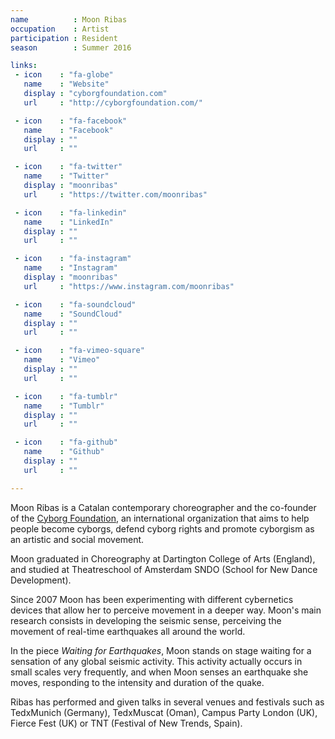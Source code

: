 ```yaml
---
name          : Moon Ribas
occupation    : Artist
participation : Resident
season        : Summer 2016

links:
 - icon    : "fa-globe"
   name    : "Website"
   display : "cyborgfoundation.com"
   url     : "http://cyborgfoundation.com/"

 - icon    : "fa-facebook"
   name    : "Facebook"
   display : ""
   url     : ""

 - icon    : "fa-twitter"
   name    : "Twitter"
   display : "moonribas"
   url     : "https://twitter.com/moonribas"

 - icon    : "fa-linkedin"
   name    : "LinkedIn"
   display : ""
   url     : ""

 - icon    : "fa-instagram"
   name    : "Instagram"
   display : "moonribas"
   url     : "https://www.instagram.com/moonribas"

 - icon    : "fa-soundcloud"
   name    : "SoundCloud"
   display : ""
   url     : ""

 - icon    : "fa-vimeo-square"
   name    : "Vimeo"
   display : ""
   url     : ""

 - icon    : "fa-tumblr"
   name    : "Tumblr"
   display : ""
   url     : ""

 - icon    : "fa-github"
   name    : "Github"
   display : ""
   url     : ""

---
```

Moon Ribas is a Catalan contemporary choreographer and the co-founder of the [Cyborg Foundation](/bio/cyborg-foundation/), an international organization that aims to help people become cyborgs, defend cyborg rights and promote cyborgism as an artistic and social movement.

Moon graduated in Choreography at Dartington College of Arts (England), and studied at Theatreschool of Amsterdam SNDO (School for New Dance Development).

Since 2007 Moon has been experimenting with different cybernetics devices that allow her to perceive movement in a deeper way. Moon's main research consists in developing the seismic sense, perceiving the movement of real-time earthquakes all around the world.

In the piece <em>Waiting for Earthquakes</em>, Moon stands on stage waiting for a sensation of any global seismic activity. This activity actually occurs in small scales very frequently, and when Moon senses an earthquake she moves, responding to the intensity and duration of the quake.

Ribas has performed and given talks in several venues and festivals such as TedxMunich (Germany), TedxMuscat (Oman), Campus Party London (UK), Fierce Fest (UK) or TNT (Festival of New Trends, Spain).